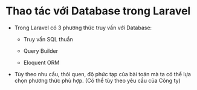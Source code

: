 # Thao tác với Database trong Laravel
- Trong Laravel có 3 phương thức truy vấn với Database:
    - Truy vấn SQL thuần

    - Query Builder

    - Eloquent ORM

- Tùy theo nhu cầu, thói quen, độ phức tạp của bài toán mà ta có thể lựa chọn phương thức phù hợp. (Có thể tùy theo yêu cầu của Công ty)